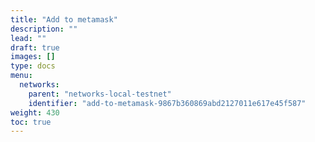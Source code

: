 ```yaml
---
title: "Add to metamask"
description: ""
lead: ""
draft: true
images: []
type: docs
menu:
  networks:
    parent: "networks-local-testnet"
    identifier: "add-to-metamask-9867b360869abd2127011e617e45f587"
weight: 430
toc: true
---
```


